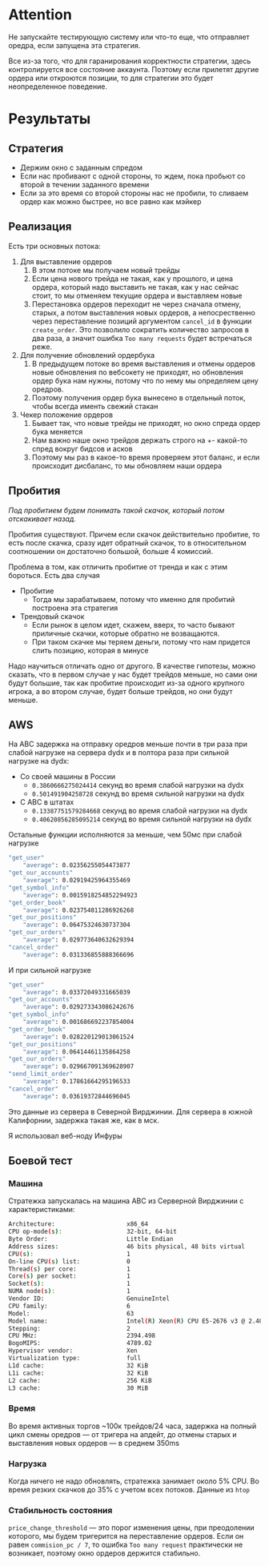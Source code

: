 # Attention
Не запускайте тестирующую систему или что-то еще, что отправляет оредра, если запущена эта стратегия.

Все из-за того, что для гаранирования корректности стратегии, здесь контролируется все состояние аккаунта. Поэтому если прилетят другие ордера или откроются позиции, то для стратегии это будет неопределенное поведение.

# Результаты

## Стратегия

- Держим окно с заданным спредом
- Если нас пробивают с одной стороны, то ждем, пока пробьют со второй в течении заданного времени
- Если за это время со второй стороны нас не пробили, то сливаем ордер как можно быстрее, но все равно как мэйкер

## Реализация

Есть три основных потока:

1. Для выставление ордеров
    1. В этом потоке мы получаем новый трейды
    2. Если цена нового трейда не такая, как у прошлого, и цена ордера, который надо выставить не такая, как у нас сейчас стоит, то мы отменяем текущие ордера и выставляем новые
    3. Перестановка ордеров переходит не через сначала отмену, старых, а потом выставления новых ордеров, а непосрественно через переставление позиций аргументом `cancel_id` в функции `create_order`. Это позволило сократить количество запросов в два раза, а значит ошибка `Too many requests` будет встречаться реже.
2. Для получение обновлений ордербука
    1. В предыдущем потоке во время выставления и отмены ордеров новые обновления по вебсокету не приходят, но обновления ордер бука нам нужны, потому что по нему мы определяем цену оредров.
    2. Поэтому получения ордер бука вынесено в отдельный поток, чтобы всегда именть свежий стакан
3. Чекер положение ордеров
    1. Бывает так, что новые трейды не приходят, но окно спреда ордер бука меняется
    2. Нам важно наше окно трейдов держать строго на +- какой-то спред вокруг бидсов и асков
    3. Поэтому мы раз в какое-то время проверяем этот баланс, и если происходит дисбаланс, то мы обновляем наши ордера

## Пробития

*Под пробитием будем понимать такой скачок, который потом отскакивает назад.*

Пробития существуют. Причем если скачок действительно пробитие, то есть после скачка, сразу идет обратный скачок, то в относительном соотношении он достаточно большой, больше 4 комиссий.

Проблема в том, как отличить пробитие от тренда и как с этим бороться. Есть два случая

- Пробитие
    - Тогда мы зарабатываем, потому что именно для пробитий построена эта стратегия
- Трендовый скачок
    - Если рынок в целом идет, скажем, вверх, то часто бывают приличные скачки, которые обратно не возващаются.
    - При таком скачке мы теряем деньги, потому что нам придется слить позицию, которая в минусе

Надо научиться отличать одно от другого. В качестве гипотезы, можно сказать, что в первом случае у нас будет трейдов меньше, но сами они будут большие, так как пробитие происходит из-за одного крупного игрока, а во втором случае, будет больше трейдов, но они будут меньше.

## AWS

На АВС задержка на отправку оредров меньше почти в три раза при слабой нагрузке на сервера dydx и в полтора раза при сильной нагрузке на dydx:

- Со своей машины в России
    - `0.3860666275024414` секунд во время слабой нагрузки на dydx
    - `0.501491904258728` секунд во время сильной нагрузки на dydx
- С АВС в штатах
    - `0.13387751579284668` секунд во время слабой нагрузки на dydx
    - `0.40620856285095214` секунд во время сильной нагрузки на dydx

Остальные функции исполняются за меньше, чем 50мс при слабой нагрузке

```bash
"get_user"
    "average": 0.02356255054473877
"get_our_accounts"
    "average": 0.02919425964355469
"get_symbol_info"
    "average": 0.0015918254852294923
"get_order_book"
    "average": 0.023754811286926268
"get_our_positions"
    "average": 0.06475324630737304
"get_our_orders"
    "average": 0.029773640632629394
"cancel_order"
    "average": 0.031336855888366696
```

И при сильной нагрузке

```bash
"get_user"
    "average": 0.03372049331665039
"get_our_accounts"
    "average": 0.029273343086242676
"get_symbol_info"
    "average": 0.001686692237854004
"get_order_book"
    "average": 0.028220129013061524
"get_our_positions"
    "average": 0.06414461135864258
"get_our_orders"
    "average": 0.029667091369628907
"send_limit_order"
    "average": 0.17861664295196533
"cancel_order"
    "average": 0.03619372844696045
```

Это данные из сервера в Северной Вирджинии. Для сервера в южной Калифорнии, задержка такая же, как в мск.

Я использовал веб-ноду Инфуры

## Боевой тест

### Машина

Стратежка запускалась на машина АВС из Серверной Вирджинии с характеристиками:

```bash
Architecture:                    x86_64
CPU op-mode(s):                  32-bit, 64-bit
Byte Order:                      Little Endian
Address sizes:                   46 bits physical, 48 bits virtual
CPU(s):                          1
On-line CPU(s) list:             0
Thread(s) per core:              1
Core(s) per socket:              1
Socket(s):                       1
NUMA node(s):                    1
Vendor ID:                       GenuineIntel
CPU family:                      6
Model:                           63
Model name:                      Intel(R) Xeon(R) CPU E5-2676 v3 @ 2.40GHz
Stepping:                        2
CPU MHz:                         2394.498
BogoMIPS:                        4789.02
Hypervisor vendor:               Xen
Virtualization type:             full
L1d cache:                       32 KiB
L1i cache:                       32 KiB
L2 cache:                        256 KiB
L3 cache:                        30 MiB
```

### Время

Во время активных торгов ~100к трейдов/24 часа, задержка на полный цикл смены оредров — от тригера на апдейт, до отмены старых и выставления новых ордеров — в среднем 350ms

### Нагрузка

Когда ничего не надо обновлять, стратежка занимает около 5% CPU. Во время резких скачков до 35% с учетом всех потоков. Данные из `htop`

### Стабильность состояния

`price_change_threshold` — это порог изменения цены, при преодолении которого, мы будем тригерится на переставление ордеров. Если он равен `commision_pc / 7`, то ошибка `Too many request` практически не возникает, поэтому окно ордеров держится стабильно.
